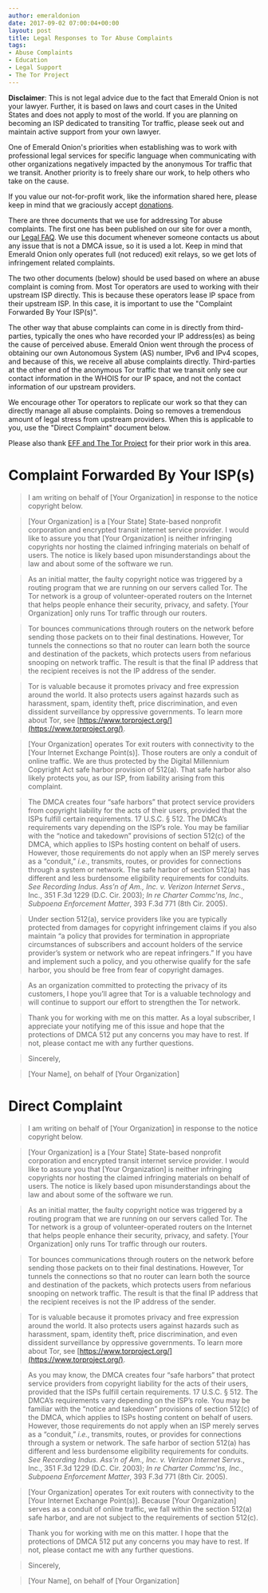 ```yaml
---
author: emeraldonion
date: 2017-09-02 07:00:04+00:00
layout: post
title: Legal Responses to Tor Abuse Complaints
tags:
- Abuse Complaints
- Education
- Legal Support
- The Tor Project
---
```


**Disclaimer**: This is not legal advice due to the fact that Emerald Onion is not your lawyer. Further, it is based on laws and court cases in the United States and does not apply to most of the world. If you are planning on becoming an ISP dedicated to transiting Tor traffic, please seek out and maintain active support from your own lawyer.

One of Emerald Onion's priorities when establishing was to work with professional legal services for specific language when communicating with other organizations negatively impacted by the anonymous Tor traffic that we transit. Another priority is to freely share our work, to help others who take on the cause.

If you value our not-for-profit work, like the information shared here, please keep in mind that we graciously accept [donations](https://emeraldonion.org/donate/).

There are three documents that we use for addressing Tor abuse complaints. The first one has been published on our site for over a month, our [Legal FAQ](https://emeraldonion.org/faq/). We use this document whenever someone contacts us about any issue that is not a DMCA issue, so it is used a lot. Keep in mind that Emerald Onion only operates full (not reduced) exit relays, so we get lots of infringement related complaints.

The two other documents (below) should be used based on where an abuse complaint is coming from. Most Tor operators are used to working with their upstream ISP directly. This is because these operators lease IP space from their upstream ISP. In this case, it is important to use the "Complaint Forwarded By Your ISP(s)".

The other way that abuse complaints can come in is directly from third-parties, typically the ones who have recorded your IP address(es) as being the cause of perceived abuse. Emerald Onion went through the process of obtaining our own Autonomous System (AS) number, IPv6 and IPv4 scopes, and because of this, we receive all abuse complaints directly. Third-parties at the other end of the anonymous Tor traffic that we transit only see our contact information in the WHOIS for our IP space, and not the contact information of our upstream providers.

We encourage other Tor operators to replicate our work so that they can directly manage all abuse complaints. Doing so removes a tremendous amount of legal stress from upstream providers. When this is applicable to you, use the "Direct Complaint" document below.

Please also thank [EFF and The Tor Project](https://www.torproject.org/eff/tor-dmca-response.html.en) for their prior work in this area.

# Complaint Forwarded By Your ISP(s)

> I am writing on behalf of [Your Organization] in response to the notice copyright below.

> [Your Organization] is a [Your State] State-based nonprofit corporation and encrypted transit internet service provider. I would like to assure you that [Your Organization] is neither infringing copyrights nor hosting the claimed infringing materials on behalf of users. The notice is likely based upon misunderstandings about the law and about some of the software we run.

> As an initial matter, the faulty copyright notice was triggered by a routing program that we are running on our servers called Tor. The Tor network is a group of volunteer-operated routers on the Internet that helps people enhance their security, privacy, and safety. [Your Organization] only runs Tor traffic through our routers.

> Tor bounces communications through routers on the network before sending those packets on to their final destinations. However, Tor tunnels the connections so that no router can learn both the source and destination of the packets, which protects users from nefarious snooping on network traffic. The result is that the final IP address that the recipient receives is not the IP address of the sender.

> Tor is valuable because it promotes privacy and free expression around the world. It also protects users against hazards such as harassment, spam, identity theft, price discrimination, and even dissident surveillance by oppressive governments. To learn more about Tor, see [https://www.torproject.org/](https://www.torproject.org/).

> [Your Organization] operates Tor exit routers with connectivity to the [Your Internet Exchange Point(s)]. Those routers are only a conduit of online traffic. We are thus protected by the Digital Millennium Copyright Act safe harbor provision of 512(a). That safe harbor also likely protects you, as our ISP, from liability arising from this complaint.

> The DMCA creates four “safe harbors” that protect service providers from copyright liability for the acts of their users, provided that the ISPs fulfill certain requirements. 17 U.S.C. § 512. The DMCA’s requirements vary depending on the ISP’s role. You may be familiar with the “notice and takedown” provisions of section 512(c) of the DMCA, which applies to ISPs hosting content on behalf of users. However, those requirements do not apply when an ISP merely serves as a “conduit,” _i.e._, transmits, routes, or provides for connections through a system or network. The safe harbor of section 512(a) has different and less burdensome eligibility requirements for conduits. _See_ _Recording Indus. Ass’n of Am., Inc. v. Verizon Internet Servs_., Inc., 351 F.3d 1229 (D.C. Cir. 2003); _In re Charter Commc'ns, Inc_., _Subpoena Enforcement Matter_, 393 F.3d 771 (8th Cir. 2005).

> Under section 512(a), service providers like you are typically protected from damages for copyright infringement claims if you also maintain “a policy that provides for termination in appropriate circumstances of subscribers and account holders of the service provider’s system or network who are repeat infringers.” If you have and implement such a policy, and you otherwise qualify for the safe harbor, you should be free from fear of copyright damages.

> As an organization committed to protecting the privacy of its customers, I hope you’ll agree that Tor is a valuable technology and will continue to support our effort to strengthen the Tor network.

> Thank you for working with me on this matter. As a loyal subscriber, I appreciate your notifying me of this issue and hope that the protections of DMCA 512 put any concerns you may have to rest. If not, please contact me with any further questions.

> Sincerely,

> [Your Name], on behalf of [Your Organization]

# Direct Complaint

> I am writing on behalf of [Your Organization] in response to the notice copyright below.

> [Your Organization] is a [Your State] State-based nonprofit corporation and encrypted transit internet service provider. I would like to assure you that [Your Organization] is neither infringing copyrights nor hosting the claimed infringing materials on behalf of users. The notice is likely based upon misunderstandings about the law and about some of the software we run.

> As an initial matter, the faulty copyright notice was triggered by a routing program that we are running on our servers called Tor. The Tor network is a group of volunteer-operated routers on the Internet that helps people enhance their security, privacy, and safety. [Your Organization] only runs Tor traffic through our routers.

> Tor bounces communications through routers on the network before sending those packets on to their final destinations. However, Tor tunnels the connections so that no router can learn both the source and destination of the packets, which protects users from nefarious snooping on network traffic. The result is that the final IP address that the recipient receives is not the IP address of the sender.

> Tor is valuable because it promotes privacy and free expression around the world. It also protects users against hazards such as harassment, spam, identity theft, price discrimination, and even dissident surveillance by oppressive governments. To learn more about Tor, see [https://www.torproject.org/](https://www.torproject.org/).

> As you may know, the DMCA creates four “safe harbors” that protect service providers from copyright liability for the acts of their users, provided that the ISPs fulfill certain requirements. 17 U.S.C. § 512. The DMCA’s requirements vary depending on the ISP’s role. You may be familiar with the “notice and takedown” provisions of section 512(c) of the DMCA, which applies to ISPs hosting content on behalf of users. However, those requirements do not apply when an ISP merely serves as a “conduit,” _i.e._, transmits, routes, or provides for connections through a system or network. The safe harbor of section 512(a) has different and less burdensome eligibility requirements for conduits. _See_ _Recording Indus. Ass’n of Am., Inc. v. Verizon Internet Servs_., Inc., 351 F.3d 1229 (D.C. Cir. 2003); _In re Charter Commc'ns, Inc_., _Subpoena Enforcement Matter_, 393 F.3d 771 (8th Cir. 2005).

> [Your Organization] operates Tor exit routers with connectivity to the [Your Internet Exchange Point(s)]. Because [Your Organization] serves as a conduit of online traffic, we fall within the section 512(a) safe harbor, and are not subject to the requirements of section 512(c).

> Thank you for working with me on this matter. I hope that the protections of DMCA 512 put any concerns you may have to rest. If not, please contact me with any further questions.

> Sincerely,

> [Your Name], on behalf of [Your Organization]



